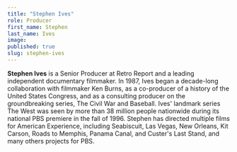 ```yaml
---
title: "Stephen Ives"
role: Producer
first_name: Stephen
last_name: Ives
image:
published: true
slug: stephen-ives
---
```


**Stephen Ives** is a Senior Producer at Retro Report and a leading independent documentary filmmaker. In 1987, Ives began a decade-long collaboration with filmmaker Ken Burns, as a co-producer of a history of the United States Congress, and as a consulting producer on the groundbreaking series, The Civil War and Baseball. Ives' landmark series The West was seen by more than 38 million people nationwide during its national PBS premiere in the fall of 1996. Stephen has directed multiple films for American Experience, including Seabiscuit, Las Vegas, New Orleans, Kit Carson, Roads to Memphis, Panama Canal, and Custer's Last Stand, and many others projects for PBS.

